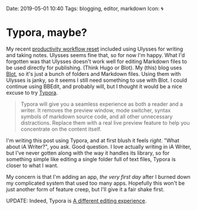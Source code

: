 Date: 2019-05-01 10:40
Tags: blogging, editor, markdown
Icon: 🌀

# Typora, maybe?

My recent [productivity workflow reset](https://copingmechanism.com/2019/state-of-the-system-spring-2019/) included using Ulysses for writing and taking notes. Ulysses seems fine that, so for now I'm happy. What I'd forgotten was that Ulysses doesn't work well for editing Markdown files to be used directly for publishing. (Think Hugo or Blot). My (this) blog uses [Blot](https://blot.im), so it's just a bunch of folders and Markdown files. Using them with Ulysses is janky, so it seems I still need something to use with Blot. I could continue using BBEdit, and probably will, but I thought it would be a nice excuse to try [Typora](https://typora.io). 

> Typora will give you a seamless experience as both a reader and a writer. It removes the preview window, mode switcher, syntax symbols of markdown source code, and all other unnecessary distractions. Replace them with a real live preview feature to help you concentrate on the content itself.

I'm writing this post using Typora, and at first blush it feels _right_. "What about iA Writer?", you ask. Good question. I love actually writing in iA Writer, but I've never gotten along with the way it handles its library, so for something simple like editing a single folder full of text files, Typora is closer to what I want.

My concern is that I'm adding an app, *the very first day* after I burned down my complicated system that used too many apps. Hopefully this won't be just another form of feature creep, but I'll give it a fair shake first.

UPDATE: Indeed, Typora is [A different editing experience](https://copingmechanism.com/2019/a-different-editing-experience/).